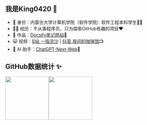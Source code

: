 ## 我是King0420 👑

- 🐧 身份：内蒙古大学计算机学院（软件学院）软件工程本科学生👨‍🎓
- 👨‍💻 经历：不从事程序员，只为探索GitHub有趣的项目❤️
- 🏡 作品：<a href="https://docsify-f1m.pages.dev/#/" target="_blank">Docsify笔记网站</a>📔
- 😺 视频：<a href="https://space.bilibili.com/485391621" target="_blank">B站 一指流沙</a> | [抖音 夜间的咖啡馆](https://v.douyin.com/iJ5ysCfk/)📺︎
- 🤖 AI 助手：<a target="_blank" href="https://chatgpt.qiaohao.xyz/">ChatGPT-Next-Web</a>🤟


## GitHub数据统计 ✨

<img align="center" height="137px" src="https://github-readme-stats.vercel.app/api?username=King0420&hide_title=true&hide_border=true&show_icons=true&include_all_commits=true&line_height=21&bg_color=0,EC6C6C,FFD479,FFFC79,73FA79&theme=graywhite&locale=cn" /><img align="center" height="137px" src="https://github-readme-stats.vercel.app/api/top-langs/?username=King0420&hide_title=true&hide_border=true&layout=compact&bg_color=0,73FA79,73FDFF,D783FF&theme=graywhite&locale=cn" />


